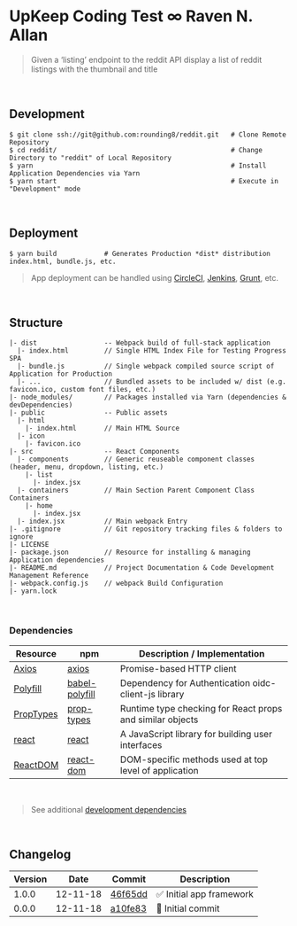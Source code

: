 
# UpKeep Coding Test ∞ Raven N. Allan

> Given a ‘listing’ endpoint to the reddit API display a list of reddit listings with the thumbnail and title

<br>

## Development

```
$ git clone ssh://git@github.com:rounding8/reddit.git   # Clone Remote Repository
$ cd reddit/                                            # Change Directory to "reddit" of Local Repository
$ yarn                                                  # Install Application Dependencies via Yarn
$ yarn start                                            # Execute in "Development" mode
```

<br>

## Deployment

```
$ yarn build            # Generates Production *dist* distribution index.html, bundle.js, etc.
```

> App deployment can be handled using [CircleCI](https://circleci.com), [Jenkins](https://jenkins.io), [Grunt](https://gruntjs.com), etc.

<br>

## Structure

```
|- dist                 -- Webpack build of full-stack application
  |- index.html         // Single HTML Index File for Testing Progress SPA
  |- bundle.js          // Single webpack compiled source script of Application for Production
  |- ...                // Bundled assets to be included w/ dist (e.g. favicon.ico, custom font files, etc.)
|- node_modules/        // Packages installed via Yarn (dependencies & devDependencies)
|- public               -- Public assets
  |- html
    |- index.html       // Main HTML Source
  |- icon
    |- favicon.ico
|- src                  -- React Components
  |- components         // Generic reuseable component classes (header, menu, dropdown, listing, etc.)
    |- list
      |- index.jsx
  |- containers         // Main Section Parent Component Class Containers
    |- home
      |- index.jsx
  |- index.jsx          // Main webpack Entry
|- .gitignore           // Git repository tracking files & folders to ignore
|- LICENSE
|- package.json         // Resource for installing & managing Application dependencies
|- README.md            // Project Documentation & Code Development Management Reference
|- webpack.config.js    // webpack Build Configuration
|- yarn.lock
```

<br>

### Dependencies

| Resource                                                               | npm                                                            | Description / Implementation                              |
|------------------------------------------------------------------------|----------------------------------------------------------------|-----------------------------------------------------------|
| [Axios](https://github.com/axios/axios)                                | [axios](https://www.npmjs.com/package/axios)                   | Promise-based HTTP client                                 |
| [Polyfill](https://babeljs.io/docs/usage/polyfill)                     | [babel-polyfill](https://www.npmjs.com/package/babel-polyfill) | Dependency for Authentication oidc-client-js library      |
| [PropTypes](https://reactjs.org/docs/typechecking-with-proptypes.html) | [prop-types](https://www.npmjs.com/package/prop-types)         | Runtime type checking for React props and similar objects |
| [react](https://reactjs.org)                                           | [react](https://www.npmjs.com/package/react)                   | A JavaScript library for building user interfaces         |
| [ReactDOM](https://reactjs.org/docs/react-dom.html)                    | [react-dom](https://www.npmjs.com/package/react-dom)           | DOM-specific methods used at top level of application     |

<br>

> See additional [development dependencies](https://github.com/rounding8/reddit/blob/master/package.json#L32-L43)

<br>

## Changelog

| Version | Date     | Commit                                                                                         | Description |
|---------|----------|------------------------------------------------------------------------------------------------|-------------|
| 1.0.0   | 12-11-18 | [46f65dd](https://github.com/rounding8/reddit/commit/46f65ddd16aa9941dd9458b375ac93f8451dfe9e) | ✅  Initial app framework |
| 0.0.0   | 12-11-18 | [a10fe83](https://github.com/rounding8/reddit/commit/a10fe835298fa327f06d7305ee926fd809401847) | 🎉  Initial commit |

